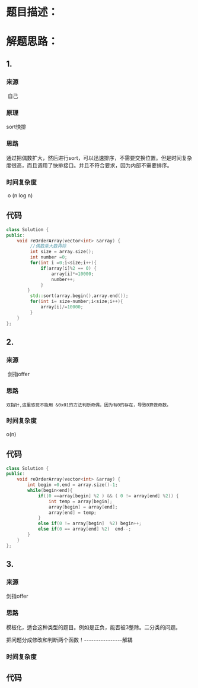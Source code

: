 # 题目描述：



# 解题思路：

## 1.

### 来源

​	自己

### 原理

sort快排

### 思路

通过把偶数扩大，然后进行sort，可以迅速排序，不需要交换位置。但是时间复杂度很高，而且调用了快排接口。并且不符合要求，因为内部不需要排序。

### 时间复杂度

​	o (n log n)

## 代码

```cpp
class Solution {
public:
    void reOrderArray(vector<int> &array) {
         //偶数乘大数再除
         int size = array.size();
         int number =0;
         for(int i =0;i<size;i++){
             if(array[i]%2 == 0) {
                 array[i]*=10000;
                 number++;
             }
        }
         std::sort(array.begin(),array.end());
         for(int i= size-number;i<size;i++){
             array[i]/=10000;
         }
    }
};
```



## 2.

### 来源

​	剑指offer

### 思路

 	双指针,这里感觉不能用 &0x01的方法判断奇偶，因为有0的存在，导致0算做奇数。

### 时间复杂度

o(n)

## 代码

```cpp
class Solution {
public:
    void reOrderArray(vector<int> &array) {
        int begin =0,end = array.size()-1;
        while(begin<end){
            if((0 ==array[begin] %2 ) && ( 0 != array[end] %2)) {
                int temp = array[begin];
                array[begin] = array[end];
                array[end] = temp;
            }
            else if(0 != array[begin]  %2) begin++;
            else if(0 == array[end] %2)  end--;
        }
    }
};
```



## 3.

### 来源

剑指offer

### 思路

模板化，适合这种类型的题目。例如是正负，能否被3整除。二分类的问题。

把问题分成修改和判断两个函数！----------------解耦

### 时间复杂度

## 代码



